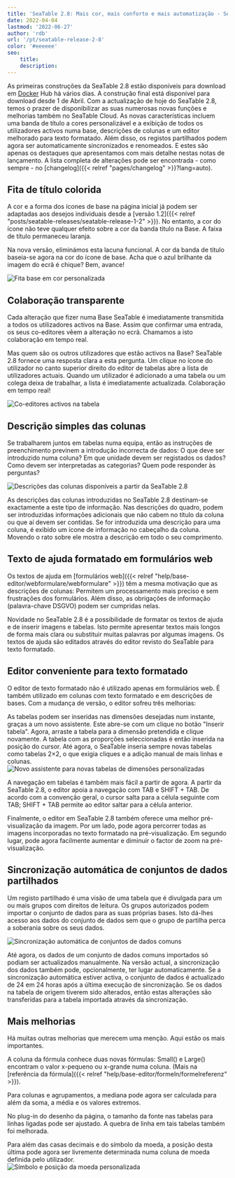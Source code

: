 ```yaml
---
title: 'SeaTable 2.8: Mais cor, mais conforto e mais automatização - SeaTable'
date: 2022-04-04
lastmod: '2022-06-27'
author: 'rdb'
url: '/pt/seatable-release-2-8'
color: '#eeeeee'
seo:
    title:
    description:
---
```


As primeiras construções da SeaTable 2.8 estão disponíveis para download em [Docker](https://hub.docker.com/r/seatable/seatable-enterprise/tags) Hub há vários dias. A construção final está disponível para download desde 1 de Abril. Com a actualização de hoje do SeaTable 2.8, temos o prazer de disponibilizar as suas numerosas novas funções e melhorias também no SeaTable Cloud. As novas características incluem uma banda de título a cores personalizável e a exibição de todos os utilizadores activos numa base, descrições de colunas e um editor melhorado para texto formatado. Além disso, os registos partilhados podem agora ser automaticamente sincronizados e renomeados. E estes são apenas os destaques que apresentamos com mais detalhe nestas notas de lançamento. A lista completa de alterações pode ser encontrada - como sempre - no [changelog]({{< relref "pages/changelog" >}}?lang=auto).

## Fita de título colorida

A cor e a forma dos ícones de base na página inicial já podem ser adaptadas aos desejos individuais desde a [versão 1.2]({{< relref "posts/seatable-releases/seatable-release-1-2" >}}). No entanto, a cor do ícone não teve qualquer efeito sobre a cor da banda título na Base. A faixa de título permaneceu laranja.

Na nova versão, eliminámos esta lacuna funcional. A cor da banda de título baseia-se agora na cor do ícone de base. Acha que o azul brilhante da imagem do ecrã é chique? Bem, avance!

![Fita base em cor personalizada](Colorful_ribbon.png)

## Colaboração transparente

Cada alteração que fizer numa Base SeaTable é imediatamente transmitida a todos os utilizadores activos na Base. Assim que confirmar uma entrada, os seus co-editores vêem a alteração no ecrã. Chamamos a isto colaboração em tempo real.

Mas quem são os outros utilizadores que estão activos na Base? SeaTable 2.8 fornece uma resposta clara a esta pergunta. Um clique no ícone do utilizador no canto superior direito do editor de tabelas abre a lista de utilizadores actuais. Quando um utilizador é adicionado a uma tabela ou um colega deixa de trabalhar, a lista é imediatamente actualizada. Colaboração em tempo real!

![Co-editores activos na tabela](Active_editors.png)

## Descrição simples das colunas

Se trabalharem juntos em tabelas numa equipa, então as instruções de preenchimento previnem a introdução incorrecta de dados: O que deve ser introduzido numa coluna? Em que unidade devem ser registados os dados? Como devem ser interpretadas as categorias? Quem pode responder às perguntas?

![Descrições das colunas disponíveis a partir da SeaTable 2.8](Column_descriptions.png)

As descrições das colunas introduzidas no SeaTable 2.8 destinam-se exactamente a este tipo de informação. Nas descrições do quadro, podem ser introduzidas informações adicionais que não cabem no título da coluna ou que aí devem ser contidas. Se for introduzida uma descrição para uma coluna, é exibido um ícone de informação no cabeçalho da coluna. Movendo o rato sobre ele mostra a descrição em todo o seu comprimento.

## Texto de ajuda formatado em formulários web

Os textos de ajuda em [formulários web]({{< relref "help/base-editor/webformulare/webformulare" >}}) têm a mesma motivação que as descrições de colunas: Permitem um processamento mais preciso e sem frustrações dos formulários. Além disso, as obrigações de informação (palavra-chave DSGVO) podem ser cumpridas nelas.

Novidade no SeaTable 2.8 é a possibilidade de formatar os textos de ajuda e de inserir imagens e tabelas. Isto permite apresentar textos mais longos de forma mais clara ou substituir muitas palavras por algumas imagens. Os textos de ajuda são editados através do editor revisto do SeaTable para texto formatado.

## Editor conveniente para texto formatado

O editor de texto formatado não é utilizado apenas em formulários web. É também utilizado em colunas com texto formatado e em descrições de bases. Com a mudança de versão, o editor sofreu três melhorias:

As tabelas podem ser inseridas nas dimensões desejadas num instante, graças a um novo assistente. Este abre-se com um clique no botão "Inserir tabela". Agora, arraste a tabela para a dimensão pretendida e clique novamente. A tabela com as proporções seleccionadas é então inserida na posição do cursor. Até agora, o SeaTable inseria sempre novas tabelas como tabelas 2×2, o que exigia cliques e a adição manual de mais linhas e colunas.  
![Novo assistente para novas tabelas de dimensões personalizadas](New_table_wizard.png)

A navegação em tabelas é também mais fácil a partir de agora. A partir da SeaTable 2.8, o editor apoia a navegação com TAB e SHIFT + TAB. De acordo com a convenção geral, o cursor salta para a célula seguinte com TAB; SHIFT + TAB permite ao editor saltar para a célula anterior.

Finalmente, o editor em SeaTable 2.8 também oferece uma melhor pré-visualização da imagem. Por um lado, pode agora percorrer todas as imagens incorporadas no texto formatado na pré-visualização. Em segundo lugar, pode agora facilmente aumentar e diminuir o factor de zoom na pré-visualização.

## Sincronização automática de conjuntos de dados partilhados

Um registo partilhado é uma visão de uma tabela que é divulgada para um ou mais grupos com direitos de leitura. Os grupos autorizados podem importar o conjunto de dados para as suas próprias bases. Isto dá-lhes acesso aos dados do conjunto de dados sem que o grupo de partilha perca a soberania sobre os seus dados.

![Sincronização automática de conjuntos de dados comuns](Automatic_sync.png)

Até agora, os dados de um conjunto de dados comuns importados só podiam ser actualizados manualmente. Na versão actual, a sincronização dos dados também pode, opcionalmente, ter lugar automaticamente. Se a sincronização automática estiver activa, o conjunto de dados é actualizado de 24 em 24 horas após a última execução de sincronização. Se os dados na tabela de origem tiverem sido alterados, então estas alterações são transferidas para a tabela importada através da sincronização.

## Mais melhorias

Há muitas outras melhorias que merecem uma menção. Aqui estão os mais importantes.

A coluna da fórmula conhece duas novas fórmulas: Small() e Large() encontram o valor x-pequeno ou x-grande numa coluna. (Mais na [referência da fórmula]({{< relref "help/base-editor/formeln/formelreferenz" >}}).

Para colunas e agrupamentos, a mediana pode agora ser calculada para além da soma, a média e os valores extremos.

No plug-in do desenho da página, o tamanho da fonte nas tabelas para linhas ligadas pode ser ajustado. A quebra de linha em tais tabelas também foi melhorada.

Para além das casas decimais e do símbolo da moeda, a posição desta última pode agora ser livremente determinada numa coluna de moeda definida pelo utilizador.  
![Símbolo e posição da moeda personalizada](Custom_currency_symbol.png)
